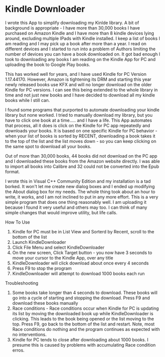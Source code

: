 # Kindle Downloader
I wrote this App to simplify downloading my Kinlde library. A bit of background is appropriate - I have more than 30,000 books I have purchased on Amazon Kindle and I have more than 8 kindle devices lying around, excluding multiple IPads with Kindle installed. I keep a list of books I am reading and I may pick up a book after more than a year. I read on different devices and I started to run into a problem of Authors limiting the number of devices you can have a book downloaded on. It got bad enough I took to downloading any books I am reading on the Kindle App for PC and uploading the book to Google Play books.

This has worked well for years, and I have used Kindle for PC Version 1.17.44170. However, Amazon is tightening its DRM and starting this year newly released books use KFX and will no longer download on the older Kindle for PC versions. I can see this being extended to the whole library in time and not just new books and I have decided to download all my kindle books while I still can.

I found some programs that purported to automate downloading your kindle library but none worked. I tried to manually download my library, but you have to click one book at a time..... and I have a life. This App automates that process, all it does is click on the Kindle for PC app repeatedly and downloads your books. It is based on one specific Kindle for PC behavior - when your list of books is sorted by RECENT, downloading a book takes it to the top of the list and the list moves down - so you can keep clicking on the same spot to download all your books.

Out of more than 30,000 books, 44 books did not download on the PC app and I downloaded these books from the Amazon website directly. I was able to import all books into Calibre and 32 could not be converted into the Epub format.

I wrote this in Visual C++ Community Edition and my installation is a tad borked. It won't let me create new dialog boxes and I ended up modifying the About dialog box for my needs. The whole thing took about an hour to write, it works, and I am not inclined to put in any more effort. This is a very simple program that does one thing reasonably well. I am uploading it because I found it very useful and others may too. I can think of many simple changes that would improve utility, but life calls.

How To Use
1. Kindle for PC must be in List View and Sorterd by Recent, scroll to the bottom of the list
2. Launch KindleDownloader 
3. Click File Menu and select KindleDownloader
4. On the new screen, Click Target button - you now have 3 seconds to move your cursor to the Kindle App, over any title
5. KindleDownloader will click download about once every 4 seconds
6. Press F9 to stop the program
7. KindleDownloader will attempt to download 1000 books each run

Troubleshooting
1. Some books take longer than 4 seconds to download. These books will go into a cycle of starting and stopping the download. Press F9 and download these books manually
2. Race conditions - Race conditions occur when Kindle for PC is updating its list by moving the downloaded book up while KindleDownloader is clicking. This leads to the book being opened or the list moving to the top. Press F9, go back to the bottom of the list and restart. Note, most Race conditions do nothing and the program continues as expected with no interventions.
3. Kindle for PC tends to close after downloading about 1000 books. I presume this is caused by problems with accumulating Race condition erros.


